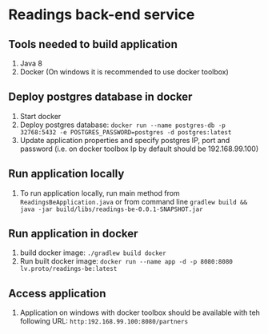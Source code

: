 # Readings back-end service

Tools needed to build application
---

1. Java 8
1. Docker (On windows it is recommended to use docker toolbox)

Deploy postgres database in docker
---

1. Start docker
1. Deploy postgres database: `docker run --name postgres-db -p 32768:5432 -e POSTGRES_PASSWORD=postgres -d postgres:latest`
1. Update application properties and specify postgres IP, port and password (i.e. on docker toolbox Ip by default should be 192.168.99.100)

Run application locally
---

1. To run application locally, run main method from  `ReadingsBeApplication.java` or from command line `gradlew build && java -jar build/libs/readings-be-0.0.1-SNAPSHOT.jar`

Run application in docker
---

1. build docker image: `./gradlew build docker`
1. Run built docker image: `docker run --name app -d -p 8080:8080 lv.proto/readings-be:latest`

Access application
---
1. Application on windows with docker toolbox should be available with teh following URL: `http:192.168.99.100:8080/partners`